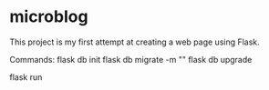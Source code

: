 # microblog
This project is my first attempt at creating a web page using Flask.

Commands:
flask db init
flask db migrate -m "<message>"
flask db upgrade

flask run
